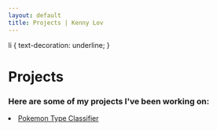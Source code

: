 ```yaml
---
layout: default
title: Projects | Kenny Lov
---
```

li {
  text-decoration: underline;
}
# Projects
### Here are some of my projects I've been working on:

<p>
  <li><a href= "/projects/pokemon_classifier">Pokemon Type Classifier</a></li>
</p>
